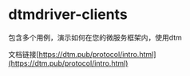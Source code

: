 # dtmdriver-clients
包含多个用例，演示如何在您的微服务框架内，使用dtm

文档链接[https://dtm.pub/protocol/intro.html](https://dtm.pub/protocol/intro.html)
